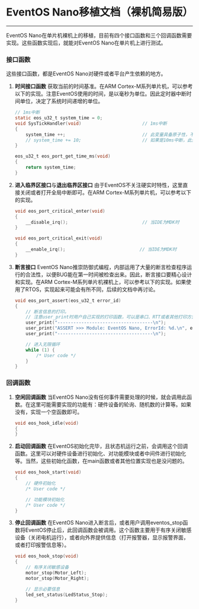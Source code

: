 # EventOS Nano移植文档（裸机简易版）
-------
EventOS Nano在单片机裸机上的移植，目前有四个接口函数和三个回调函数需要实现。这些函数实现后，就能对EventOS Nano在单片机上进行测试。

### 接口函数
这些接口函数，都是EventOS Nano对硬件或者平台产生依赖的地方。

1. **时间接口函数**
获取当前的时间基准。在ARM Cortex-M系列单片机，可以参考以下的实现。注意EventOS使用的时间，是以毫秒为单位。因此定时器中断时间单位，决定了系统时间递增的单位。
    ``` C
    // 1ms中断
    static eos_u32_t system_time = 0;
    void SysTickHandler(void)                       // 1ms中断
    {
        system_time ++;                             // 此变量具备原子性，不必关中断。
        // system_time += 10;                       // 如果是10ms中断，此处应递增10。
    }

    eos_u32_t eos_port_get_time_ms(void)
    {
        return system_time;
    }
    ```

1. **进入临界区接口**与**退出临界区接口**
由于EventOS不关注硬实时特性，这里直接关闭或者打开全局中断即可。在ARM Cortex-M系列单片机，可以参考以下的实现。
    ``` C
    void eos_port_critical_enter(void)
    {
        __disable_irq();                            // 当IDE为MDK时
    }

    void eos_port_critical_exit(void)
    {
        __enable_irq();                            // 当IDE为MDK时
    }
    ```

1. **断言接口**
EventOS Nano推崇防御式编程，内部运用了大量的断言检查程序运行的合法性，以便BUG能在第一时间被检查出来。因此，断言接口要精心设计和实现。在ARM Cortex-M系列单片机裸机上，可以参考以下的实现。如果使用了RTOS，实现起来可能会有所不同，后续的文档中再讨论。
    ``` C
    void eos_port_assert(eos_u32_t error_id)
    {
        // 断言信息的打印。
        // 注意user_print时用户自己实现的打印函数，可以是串口、RTT或者其他打印方式。
        user_print("------------------------------------\n");
        user_print("ASSERT >>> Module: EventOS Nano, ErrorId: %d.\n", error_id);
        user_print("------------------------------------\n");

        // 进入无限循环
        while (1) {
            /* User code */
        }
    }
    ```

### 回调函数
1. **空闲回调函数**
当EventOS Nano没有任何事件需要处理的时候，就会调用此函数。在这里可能需要实现的功能有：硬件设备的轮询、随机数的计算等。如果没有，实现一个空函数即可。
    ``` C
    void eos_hook_idle(void)
    {
    }
    ```

1. **启动回调函数**
在EventOS初始化完毕，且状态机运行之前，会调用这个回调函数。这里可以对硬件设备进行初始化、对功能模块或者中间件进行初始化等。当然，这些初始化函数，在main函数或者其他位置实现也是没问题的。

    ``` C
    void eos_hook_start(void)
    {
        // 硬件初始化
        /* User code */

        // 功能模块初始化
        /* User code */
    }
    ```

1. **停止回调函数**
在EventOS Nano进入断言后，或者用户调用eventos_stop函数将EventOS停止后，此回调函数会被调用。这个函数主要用于有序关闭敏感设备（关闭电机运行），或者向外界提供信息（打开报警器，显示报警界面，或者打印报警信息等）。
    ``` C
    void eos_hook_stop(void)
    {
        // 有序关闭敏感设备
        motor_stop(Motor_Left);
        motor_stop(Motor_Right);

        // 显示必要信息
        led_set_status(LedStatus_Stop);
    }
    ```
